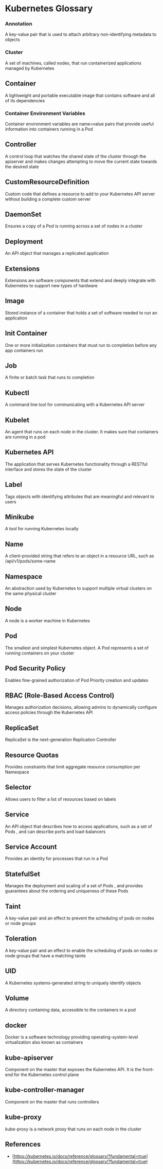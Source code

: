# Kubernetes Glossary

### Annotation
A key-value pair that is used to attach arbitrary non-identifying metadata to objects


### Cluster
A set of machines, called nodes, that run containerized applications managed by Kubernetes

## Container
A lightweight and portable executable image that contains software and all of its dependencies

### Container Environment Variables
Container environment variables are name=value pairs that provide useful information into containers running in a Pod

## Controller
A control loop that watches the shared state of the cluster through the apiserver and makes changes attempting to move the current state towards the desired state

## CustomResourceDefinition
Custom code that defines a resource to add to your Kubernetes API server without building a complete custom server

## DaemonSet
Ensures a copy of a Pod is running across a set of nodes in a cluster 

## Deployment
An API object that manages a replicated application

## Extensions
Extensions are software components that extend and deeply integrate with Kubernetes to support new types of hardware

## Image
Stored instance of a container that holds a set of software needed to run an application

## Init Container
One or more initialization containers that must run to completion before any app containers run

## Job
A finite or batch task that runs to completion

## Kubectl
A command line tool for communicating with a Kubernetes API server

## Kubelet
An agent that runs on each node in the cluster. It makes sure that containers are running in a pod

## Kubernetes API
The application that serves Kubernetes functionality through a RESTful interface and stores the state of the cluster

## Label
Tags objects with identifying attributes that are meaningful and relevant to users

## Minikube
A tool for running Kubernetes locally

## Name
A client-provided string that refers to an object in a resource URL, such as /api/v1/pods/some-name

## Namespace
An abstraction used by Kubernetes to support multiple virtual clusters on the same physical cluster 

## Node
A node is a worker machine in Kubernetes

## Pod
The smallest and simplest Kubernetes object. A Pod represents a set of running containers on your cluster

## Pod Security Policy
Enables fine-grained authorization of Pod Priority creation and updates

## RBAC (Role-Based Access Control)
Manages authorization decisions, allowing admins to dynamically configure access policies through the Kubernetes API 

## ReplicaSet
ReplicaSet is the next-generation Replication Controller

## Resource Quotas
Provides constraints that limit aggregate resource consumption per Namespace 

## Selector
Allows users to filter a list of resources based on labels

## Service
An API object that describes how to access applications, such as a set of Pods , and can describe ports and load-balancers

## Service Account
Provides an identity for processes that run in a Pod 

## StatefulSet
Manages the deployment and scaling of a set of Pods , and provides guarantees about the ordering and uniqueness of these Pods

## Taint
A key-value pair and an effect to prevent the scheduling of pods on nodes or node groups

## Toleration
A key-value pair and an effect to enable the scheduling of pods on nodes or node groups that have a matching taints 

## UID
A Kubernetes systems-generated string to uniquely identify objects

## Volume
A directory containing data, accessible to the containers in a pod 

## docker
Docker is a software technology providing operating-system-level virtualization also known as containers

## kube-apiserver
Component on the master that exposes the Kubernetes API. It is the front-end for the Kubernetes control plane

## kube-controller-manager
Component on the master that runs controllers 

## kube-proxy
kube-proxy is a network proxy that runs on each node in the cluster


## References

* [https://kubernetes.io/docs/reference/glossary/?fundamental=true](https://kubernetes.io/docs/reference/glossary/?fundamental=true)